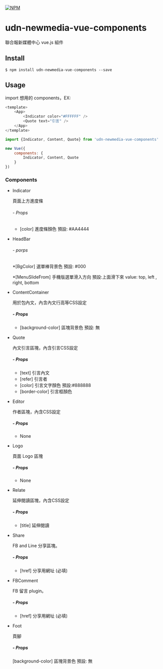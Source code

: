 [![NPM](https://nodei.co/npm/udn-newmedia-vue-components.png)](https://npmjs.org/package/udn-newmedia-vue-components)

# udn-newmedia-vue-components
聯合報新媒體中心 vue.js 組件

## Install

```
$ npm install udn-newmedia-vue-components --save
```

## Usage

import 想用的 components，EX:

```js
<template>
	<App>
		<Indicator color="#FFFFFF" />
		<Quote text="引言" />
	</App>
</template>

import {Indicator, Content, Quote} from 'udn-newmedia-vue-components'

new Vue({
	components: {
    	Indicator, Content, Quote
    }
})
```

### Components

+ Indicator

	頁面上方進度條

	###### - Props

	* [color] 進度條顏色 預設: #AA4444

+ HeadBar
	
	###### - porps
	*[BgColor] 選單棒背景色 預設: #000
	
	*[MenuSlideFrom] 手機版選單滑入方向 預設:上面滑下來 value: top, left , right, bottom

+ ContentContainer

	用於包內文，內含內文行高等CSS設定
    
    ##### - Props
    
    * [background-color] 區塊背景色 預設: 無

+ Quote

	內文引言區塊，內含引言CSS設定
    
    ##### - Props

	* [text] 引言內文
  	* [refer] 引言者
  	* [color] 引言文字顏色 預設:#888888
  	* [border-color] 引言框顏色

+ Editor
	
    作者區塊，內含CSS設定
    
    ##### - Props
    
    * None

+ Logo

	頁面 Logo 區塊
    
    ##### - Props
    
    * None

+ Relate

	延伸閱讀區塊，內含CSS設定
    
    ##### - Props
    
    * [title] 延伸閱讀

+ Share

	FB and Line 分享區塊。
    
    ##### - Props
    
    * [href] 分享用網址 (必填)

+ FBComment

	FB 留言 plugin。
    
    ##### - Props
    
    * [href] 分享用網址 (必填)

+ Foot

	頁腳

	##### - Props

	[background-color] 區塊背景色 預設: 無
